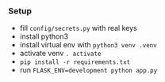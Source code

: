 ### Setup

* fill `config/secrets.py` with real keys
* install python3
* install virtual env with `python3 venv .venv`
* activate venv `. activate`
* `pip install -r requirements.txt`
* run `FLASK_ENV=development python app.py`
